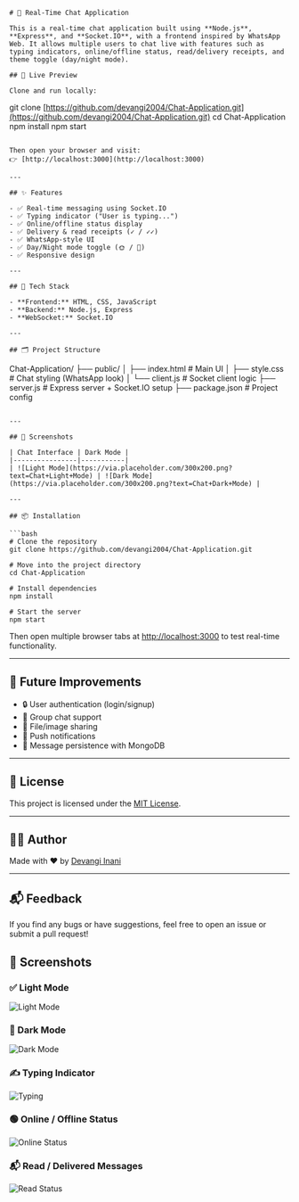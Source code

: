 ```
# 💬 Real-Time Chat Application

This is a real-time chat application built using **Node.js**, **Express**, and **Socket.IO**, with a frontend inspired by WhatsApp Web. It allows multiple users to chat live with features such as typing indicators, online/offline status, read/delivery receipts, and theme toggle (day/night mode).

## 🚀 Live Preview

Clone and run locally:

```

git clone [https://github.com/devangi2004/Chat-Application.git](https://github.com/devangi2004/Chat-Application.git)
cd Chat-Application
npm install
npm start

```

Then open your browser and visit:  
👉 [http://localhost:3000](http://localhost:3000)

---

## ✨ Features

- ✅ Real-time messaging using Socket.IO
- ✅ Typing indicator ("User is typing...")
- ✅ Online/offline status display
- ✅ Delivery & read receipts (✓ / ✓✓)
- ✅ WhatsApp-style UI
- ✅ Day/Night mode toggle (🌞 / 🌙)
- ✅ Responsive design

---

## 🧩 Tech Stack

- **Frontend:** HTML, CSS, JavaScript
- **Backend:** Node.js, Express
- **WebSocket:** Socket.IO

---

## 🗂️ Project Structure

```

Chat-Application/
├── public/
│   ├── index.html         # Main UI
│   ├── style.css          # Chat styling (WhatsApp look)
│   └── client.js          # Socket client logic
├── server.js              # Express server + Socket.IO setup
├── package.json           # Project config

````

---

## 📸 Screenshots

| Chat Interface | Dark Mode |
|----------------|-----------|
| ![Light Mode](https://via.placeholder.com/300x200.png?text=Chat+Light+Mode) | ![Dark Mode](https://via.placeholder.com/300x200.png?text=Chat+Dark+Mode) |

---

## 📦 Installation

```bash
# Clone the repository
git clone https://github.com/devangi2004/Chat-Application.git

# Move into the project directory
cd Chat-Application

# Install dependencies
npm install

# Start the server
npm start
````

Then open multiple browser tabs at [http://localhost:3000](http://localhost:3000) to test real-time functionality.

---

## 📌 Future Improvements

* 🔒 User authentication (login/signup)
* 🧵 Group chat support
* 📁 File/image sharing
* 🔔 Push notifications
* 💬 Message persistence with MongoDB

---

## 📃 License

This project is licensed under the [MIT License](LICENSE).

---

## 👩‍💻 Author

Made with ❤️ by [Devangi Inani](https://github.com/devangi2004)

---

## 📬 Feedback

If you find any bugs or have suggestions, feel free to open an issue or submit a pull request!


## 📸 Screenshots

### ✅ Light Mode
![Light Mode](screenshots/light-mode.png)

### 🌙 Dark Mode
![Dark Mode](screenshots/dark-mode.png)

### ✍️ Typing Indicator
![Typing](screenshots/typing-indicator.png)

### 🟢 Online / Offline Status
![Online Status](screenshots/online-status.png)

### 📬 Read / Delivered Messages
![Read Status](screenshots/read-receipt.png)
